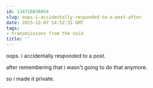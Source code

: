```yaml
---
id: 134726836954
slug: oops-i-accidentally-responded-to-a-post-after
date: 2015-12-07 14:52:31 GMT
tags:
- transmissions from the void
title: ''
---
```


oops. i accidentally responded to a post. 

after remembering that i wasn't going to do that anymore.

so i made it private.